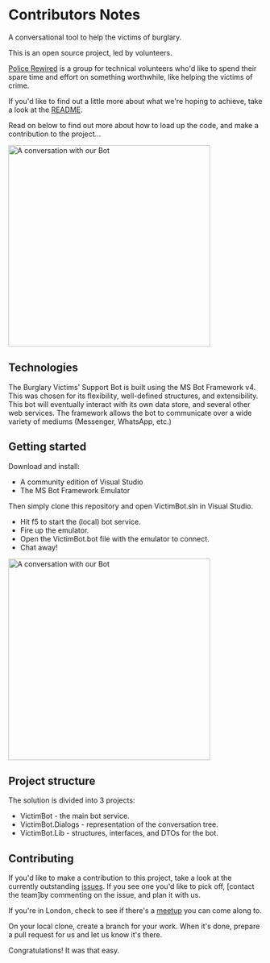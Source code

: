 # Contributors Notes

A conversational tool to help the victims of burglary.

This is an open source project, led by volunteers.

[Police Rewired](https://policerewired.org) is a group for technical volunteers who'd like to spend their spare time and effort on something worthwhile, like helping the victims of crime.

If you'd like to find out a little more about what we're hoping to achieve, take a look at the [README](README.md).

Read on below to find out more about how to load up the code, and make a contribution to the project...

<img src="https://github.com/PoliceRewired/burglary-victims-support-bot/raw/master/images/bot-in-emulator.png" width="400" title="A conversation with our Bot" />

## Technologies

The Burglary Victims' Support Bot is built using the MS Bot Framework v4. This was chosen for its flexibility, well-defined structures, and extensibility. This bot will eventually interact with its own data store, and several other web services. The framework allows the bot to communicate over a wide variety of mediums (Messenger, WhatsApp, etc.)

## Getting started

Download and install:

* A community edition of Visual Studio
* The MS Bot Framework Emulator

Then simply clone this repository and open VictimBot.sln in Visual Studio.

* Hit f5 to start the (local) bot service.
* Fire up the emulator.
* Open the VictimBot.bot file with the emulator to connect.
* Chat away!

<img src="https://github.com/PoliceRewired/burglary-victims-support-bot/raw/master/images/bot-running.png" width="400" title="A conversation with our Bot" />

## Project structure

The solution is divided into 3 projects:
* VictimBot - the main bot service.
* VictimBot.Dialogs - representation of the conversation tree.
* VictimBot.Lib - structures, interfaces, and DTOs for the bot.

## Contributing

If you'd like to make a contribution to this project, take a look at the currently outstanding [issues](https://github.com/PoliceRewired/burglary-victims-support-bot/issues). If you see one you'd like to pick off, [contact the team]by commenting on the issue, and plan it with us.

If you're in London, check to see if there's a [meetup](https://policerewired.org) you can come along to.

On your local clone, create a branch for your work. When it's done, prepare a pull request for us and let us know it's there.

Congratulations! It was that easy.
